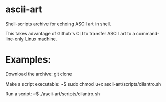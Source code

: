 # ascii-art
Shell-scripts archive for echoing ASCII art in shell.

This takes advantage of Github's CLI to transfer ASCII art to a command-line-only Linux machine.

# Examples:

Download the archive:
git clone 

Make a script executable:
~$ sudo chmod u+x ascii-art/scripts/cilantro.sh

Run a script:
~$ ./ascii-art/scripts/cilantro.sh

